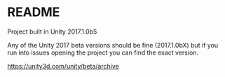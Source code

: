 # README #

Project built in Unity 2017.1.0b5

Any of the Unity 2017 beta versions should be fine (2017.1.0bX) but if you run into issues opening the project you can find the exact version.

https://unity3d.com/unity/beta/archive